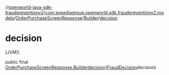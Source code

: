 //[openworld-java-sdk-fraudpreventionv2](../../../../index.md)/[com.expediagroup.openworld.sdk.fraudpreventionv2.models](../../index.md)/[OrderPurchaseScreenResponse](../index.md)/[Builder](index.md)/[decision](decision.md)

# decision

[JVM]\

public final [OrderPurchaseScreenResponse.Builder](index.md)[decision](decision.md)([FraudDecision](../../-fraud-decision/index.md)decision)
